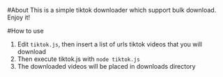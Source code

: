 #About
This is a simple tiktok downloader which support bulk download. Enjoy it!

#How to use
1. Edit `tiktok.js`, then insert a list of urls tiktok videos that you will download
2. Then execute tiktok.js with `node tiktok.js`
3. The downloaded videos will be placed in downloads directory